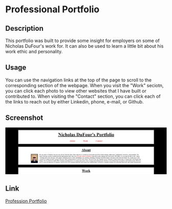 # Professional Portfolio

## Description
This portfolio was built to provide some insight for employers on some of Nicholas DuFour's work for. It can also be used to learn a little bit about his work ethic and personality. 

## Usage
You can use the navigation links at the top of the page to scroll to the corresponding section of the webpage. When you visit the "Work" seciotn, you can click each photo to view other websites that I have built or contributed to. When visiting the "Contact" section, you can click each of the links to reach out by either Linkedin, phone, e-mail, or Github.

## Screenshot
![](/assets/images/screenshot-portfolio.png)

## Link
[Profession Portfolio](https://ndufour48.github.io/professional-portfolio/)